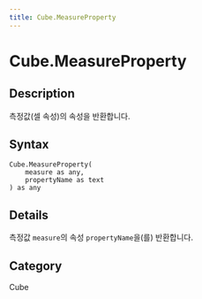 ```yaml
---
title: Cube.MeasureProperty
---
```


# Cube.MeasureProperty


## Description

측정값(셀 속성)의 속성을 반환합니다.


## Syntax

```powerquery
Cube.MeasureProperty(
    measure as any,
    propertyName as text
) as any
```


## Details

측정값 <code>measure</code>의 속성 <code>propertyName</code>을(를) 반환합니다.



## Category
Cube
